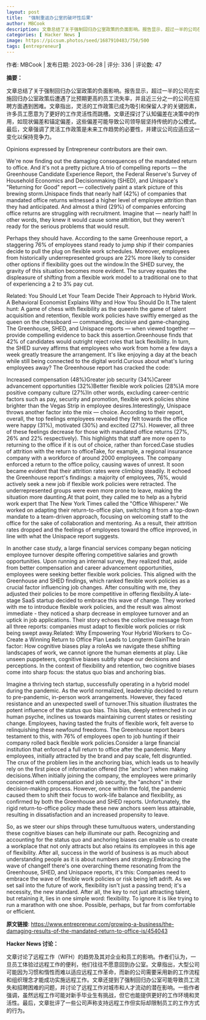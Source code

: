 ```yaml
---
layout: post
title:  "强制重返办公室的破坏性后果"
author: MBCook
description: 文章总结了关于强制回归办公室政策的负面影响。报告显示，超过一半的公司在实施回归办公室政策后遭遇了比预期更高的员工流失率，并且近三分之一的公司在招聘方面遇到困难。文章指出，灵活的工作政策已成为吸引和保留人才的关键因素，许多员工愿意为了更好的工作灵活性而跳槽。文章还探讨了认知偏差在决策中的作用，如现状偏差和锚定偏差，这些偏差可能导致公司领导层坚持传统的办公模式。最后，文章强调了灵活工作政策是未来工作趋势的必要性，并建议公司应适应这一变化以保持竞争力。
categories: [ Hacker News ]
image: https://picsum.photos/seed/1687910483/750/500
tags: [entrepreneur]
---
```


作者: MBCook | 发布日期: 2023-06-28 | 评分: 336 | 评论数: 47

**摘要：**

文章总结了关于强制回归办公室政策的负面影响。报告显示，超过一半的公司在实施回归办公室政策后遭遇了比预期更高的员工流失率，并且近三分之一的公司在招聘方面遇到困难。文章指出，灵活的工作政策已成为吸引和保留人才的关键因素，许多员工愿意为了更好的工作灵活性而跳槽。文章还探讨了认知偏差在决策中的作用，如现状偏差和锚定偏差，这些偏差可能导致公司领导层坚持传统的办公模式。最后，文章强调了灵活工作政策是未来工作趋势的必要性，并建议公司应适应这一变化以保持竞争力。

Opinions expressed by Entrepreneur contributors are their own.  

We're now finding out the damaging consequences of the mandated return to office. And it's not a pretty picture.A trio of compelling reports — the Greenhouse Candidate Experience Report, the Federal Reserve's Survey of Household Economics and Decisionmaking (SHED), and Unispace's "Returning for Good" report — collectively paint a stark picture of this brewing storm.Unispace finds that nearly half (42%) of companies that mandated office returns witnessed a higher level of employee attrition than they had anticipated. And almost a third (29%) of companies enforcing office returns are struggling with recruitment. Imagine that — nearly half! In other words, they knew it would cause some attrition, but they weren't ready for the serious problems that would result.


Perhaps they should have. According to the same Greenhouse report, a staggering 76% of employees stand ready to jump ship if their companies decide to pull the plug on flexible work schedules. Moreover, employees from historically underrepresented groups are 22% more likely to consider other options if flexibility goes out the window.In the SHED survey, the gravity of this situation becomes more evident. The survey equates the displeasure of shifting from a flexible work model to a traditional one to that of experiencing a 2 to 3% pay cut.

Related: You Should Let Your Team Decide Their Approach to Hybrid Work. A Behavioral Economist Explains Why and How You Should Do It.The talent hunt: A game of chess with flexibility as the queenIn the game of talent acquisition and retention, flexible work policies have swiftly emerged as the queen on the chessboard — commanding, decisive and game-changing. The Greenhouse, SHED, and Unispace reports — when viewed together — provide compelling evidence to back this assertion.Greenhouse finds that 42% of candidates would outright reject roles that lack flexibility. In turn, the SHED survey affirms that employees who work from home a few days a week greatly treasure the arrangement. It's like enjoying a day at the beach while still being connected to the digital world.Curious about what's luring employees away? The Greenhouse report has cracked the code:

Increased compensation (48%)Greater job security (34%)Career advancement opportunities (32%)Better flexible work policies (28%)A more positive company culture (27%)In other words, excluding career-centric factors such as pay, security and promotion, flexible work policies shine brighter than the Vegas Strip in employee desires.Interestingly, Unispace throws another factor into the mix — choice. According to their report, overall, the top feelings employees revealed they felt towards the office were happy (31%), motivated (30%) and excited (27%). However, all three of these feelings decrease for those with mandated office returns (27%, 26% and 22% respectively). This highlights that staff are more open to returning to the office if it is out of choice, rather than forced.Case studies of attrition with the return to officeTake, for example, a regional insurance company with a workforce of around 2000 employees. The company enforced a return to the office policy, causing waves of unrest. It soon became evident that their attrition rates were climbing steadily. It echoed the Greenhouse report's findings: a majority of employees, 76%, would actively seek a new job if flexible work policies were retracted. The underrepresented groups were even more prone to leave, making the situation more daunting.At that point, they called me to help as a hybrid work expert that The New York Times called the "Office Whisperer." We worked on adapting their return-to-office plan, switching it from a top-down mandate to a team-driven approach, focusing on welcoming staff to the office for the sake of collaboration and mentoring. As a result, their attrition rates dropped and the feelings of employees toward the office improved, in line with what the Unispace report suggests.

In another case study, a large financial services company began noticing employee turnover despite offering competitive salaries and growth opportunities. Upon running an internal survey, they realized that, aside from better compensation and career advancement opportunities, employees were seeking better flexible work policies. This aligned with the Greenhouse and SHED findings, which ranked flexible work policies as a crucial factor influencing job changes. After consulting with me, they adjusted their policies to be more competitive in offering flexibility.A late-stage SaaS startup decided to embrace this wave of change. They worked with me to introduce flexible work policies, and the result was almost immediate - they noticed a sharp decrease in employee turnover and an uptick in job applications. Their story echoes the collective message from all three reports: companies must adapt to flexible work policies or risk being swept away.Related: Why Empowering Your Hybrid Workers to Co-Create a Winning Return to Office Plan Leads to Longterm GainThe brain factor: How cognitive biases play a roleAs we navigate these shifting landscapes of work, we cannot ignore the human elements at play. Like unseen puppeteers, cognitive biases subtly shape our decisions and perceptions. In the context of flexibility and retention, two cognitive biases come into sharp focus: the status quo bias and anchoring bias.

Imagine a thriving tech startup, successfully operating in a hybrid model during the pandemic. As the world normalized, leadership decided to return to pre-pandemic, in-person work arrangements. However, they faced resistance and an unexpected swell of turnover.This situation illustrates the potent influence of the status quo bias. This bias, deeply entrenched in our human psyche, inclines us towards maintaining current states or resisting change. Employees, having tasted the fruits of flexible work, felt averse to relinquishing these newfound freedoms. The Greenhouse report bears testament to this, with 76% of employees open to job hunting if their company rolled back flexible work policies.Consider a large financial institution that enforced a full return to office after the pandemic. Many employees, initially attracted by the brand and pay scale, felt disgruntled. The crux of the problem lies in the anchoring bias, which leads us to heavily rely on the first piece of information offered (the 'anchor') when making decisions.When initially joining the company, the employees were primarily concerned with compensation and job security, the "anchors" in their decision-making process. However, once within the fold, the pandemic caused them to shift their focus to work-life balance and flexibility, as confirmed by both the Greenhouse and SHED reports. Unfortunately, the rigid return-to-office policy made these new anchors seem less attainable, resulting in dissatisfaction and an increased propensity to leave.

So, as we steer our ships through these tumultuous waters, understanding these cognitive biases can help illuminate our path. Recognizing and accounting for the status quo and anchoring biases can enable us to create a workplace that not only attracts but also retains its employees in this age of flexibility. After all, success in the world of business is as much about understanding people as it is about numbers and strategy.Embracing the wave of changeIf there's one overarching theme resonating from the Greenhouse, SHED, and Unispace reports, it's this: Companies need to embrace the wave of flexible work policies or risk being left adrift. As we set sail into the future of work, flexibility isn't just a passing trend; it's a necessity, the new standard. After all, the key to not just attracting talent, but retaining it, lies in one simple word: flexibility. To ignore it is like trying to run a marathon with one shoe. Possible, perhaps, but far from comfortable or efficient.

**原文链接**: https://www.entrepreneur.com/growing-a-business/the-damaging-results-of-the-mandated-return-to-office-is/454043

**Hacker News 讨论：**

文章讨论了远程工作（WFH）的趋势及其对企业和员工的影响。作者们认为，一旦员工体验过远程工作的便利，他们往往不愿意回到办公室。文章指出，大型公司可能因为习惯和惰性而难以适应远程工作革命，而新的公司需要采用新的工作流程和组织理念才能成功实施远程工作。文章还提到了强制回归办公室可能导致员工流失和招聘困难的问题，并讨论了远程工作对城市和人才流动的潜在影响。一些作者强调，虽然远程工作可能对新手毕业生有挑战，但它也能提供更好的工作环境和灵活性。最后，文章批评了一些公司声称支持远程工作但实际却限制员工的工作方式的行为。

